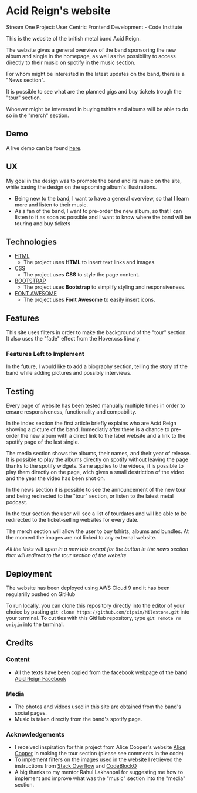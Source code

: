 # Acid Reign's website

Stream One Project: User Centric Frontend Development - Code Institute

This is the website of the british metal band Acid Reign. 

The website gives a general overview of the band sponsoring the new album and single in the homepage, as well as the possibility to access directly to their music on spotify in the music section. 

For whom might be interested in the latest updates on the band, there is a "News section". 

It is possible to see what are the planned gigs and buy tickets trough the "tour" section. 

Whoever might be interested in buying tshirts and albums will be able to do so in the "merch" section.


## Demo
A live demo can be found [here](https://cipsim.github.io/Milestone/).
 
## UX
 
My goal in the design was to promote the band and its music on the site, while basing the design on the upcoming album's illustrations.

- Being new to the band, I want to have a general overview, so that I learn more and listen to their music.
- As a fan of the band, I want to pre-order the new album, so that I can listen to it as soon as possible and I want to know where the band will be touring and buy tickets

 ## Technologies
- [HTML](https://whatwg.org)
    - The project uses **HTML** to insert text links and images.
 - [CSS](https://www.w3.org/Style/CSS/)
    - The project uses **CSS** to style the page content.
- [BOOTSTRAP](https://getbootstrap.com)
    - The project uses **Bootstrap** to simplify styling and responsiveness.
- [FONT AWESOME](https://fontawesome.com)
    - The project uses **Font Awesome** to easily insert icons.

## Features
This site uses filters in order to make the background of the "tour" section. It also uses the "fade" effect from the Hover.css library.

### Features Left to Implement
In the future, I would like to add a biography section, telling the story of the band while adding pictures and possibly interviews.


## Testing

Every page of website has been tested manually multiple times in order to ensure responsiveness, functionality and compability.

In the index section the first article briefly explains who are Acid Reign showing a picture of the band. Immediatly after there is a chance to pre-order the new album with a direct link to the label website and a link to the spotify page of the last single.

The media section shows the albums, their names, and their year of release. It is possible to play the albums directly on spotify without leaving the page thanks to the spotify widgets. Same applies to the videos, it is possible to play them directly on the page, wich gives a small destriction of the video and the year the video has been shot on.

In the news section it is possible to see the announcement of the new tour and being redirected to the "tour" section, or listen to the latest metal podcast.

In the tour section the user will see a list of tourdates and will be able to be redirected to the ticket-selling websites for every date.

The merch section will allow the user to buy tshirts, albums and bundles. At the moment the images are not linked to any external website.

*All the links will open in a new tab except for the button in the news section that will redirect to the tour section of the website*

## Deployment

The website has been deployed using AWS Cloud 9 and it has been regularilly pushed on GitHub

To run locally, you can clone this repository directly into the editor of your choice by pasting `git clone https://github.com/cipsim/Milestone.git` into your terminal. To cut ties with this GitHub repository, type `git remote rm origin` into the terminal.


## Credits

### Content
- All the texts have been copied from the facebook webpage of the band [Acid Reign Facebook](https://www.facebook.com/acid.reign.thrash)

### Media
- The photos and videos used in this site are obtained from the band's social pages.
- Music is taken directly from the band's spotify page.

### Acknowledgements

- I received inspiration for this project from Alice Cooper's website [Alice Cooper](https://alicecooper.com) in making the tour section (please see comments in the code)
- To implement filters on the images used in the website I retrieved the instructions from [Stack Overflow](https://stackoverflow.com/questions/16340159/greyscale-background-css-images) and [CodeBlockQ](http://www.codeblocq.com/2016/08/Turn-an-image-to-Black-and-White-on-hover-with-CSS/)
- A big thanks to my mentor Rahul Lakhanpal for suggesting me how to implement and improve what was the "music" section into the "media" section.
